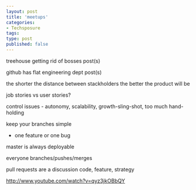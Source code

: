 ```yaml
---
layout: post
title: 'meetups'
categories:
- Techsposure
tags:
type: post
published: false
---
```



treehouse getting rid of bosses post(s)

github has flat engineering dept post(s)

the shorter the distance between stackholders the better the product will be

job stories vs user stories?

control issues - autonomy, scalability, growth-sling-shot, too much hand-holding





keep your branches simple
  - one feature or one bug


master is always deployable


everyone branches/pushes/merges



pull requests are a discussion
code, feature, strategy



http://www.youtube.com/watch?v=qyz3jkOBbQY



